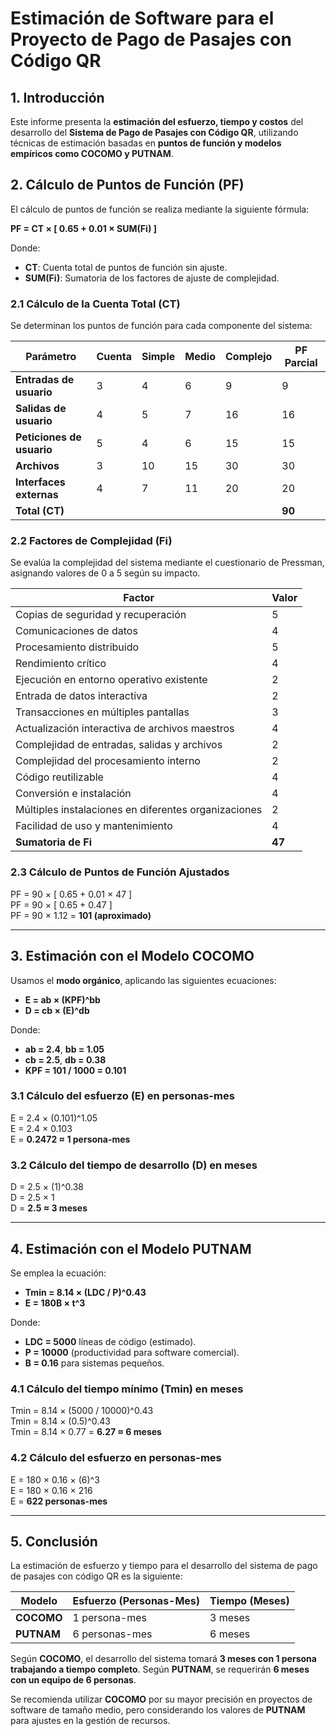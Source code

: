 # Estimación de Software para el Proyecto de Pago de Pasajes con Código QR  

## **1. Introducción**  
Este informe presenta la **estimación del esfuerzo, tiempo y costos** del desarrollo del **Sistema de Pago de Pasajes con Código QR**, utilizando técnicas de estimación basadas en **puntos de función y modelos empíricos como COCOMO y PUTNAM**.  

## **2. Cálculo de Puntos de Función (PF)**  

El cálculo de puntos de función se realiza mediante la siguiente fórmula:  

**PF = CT × [ 0.65 + 0.01 × SUM(Fi) ]**  

Donde:  
- **CT**: Cuenta total de puntos de función sin ajuste.  
- **SUM(Fi)**: Sumatoria de los factores de ajuste de complejidad.  

### **2.1 Cálculo de la Cuenta Total (CT)**  

Se determinan los puntos de función para cada componente del sistema:  

| **Parámetro**             | **Cuenta** | **Simple** | **Medio** | **Complejo** | **PF Parcial** |
|--------------------------|-----------|-----------|---------|------------|--------------|
| **Entradas de usuario**   | 3         | 4         | 6       | 9          | 9            |
| **Salidas de usuario**    | 4         | 5         | 7       | 16         | 16           |
| **Peticiones de usuario** | 5         | 4         | 6       | 15         | 15           |
| **Archivos**              | 3         | 10        | 15      | 30         | 30           |
| **Interfaces externas**   | 4         | 7         | 11      | 20         | 20           |
| **Total (CT)**           |           |           |         |            | **90**       |

### **2.2 Factores de Complejidad (Fi)**  

Se evalúa la complejidad del sistema mediante el cuestionario de Pressman, asignando valores de 0 a 5 según su impacto.  

| **Factor** | **Valor** |
|-----------|---------|
| Copias de seguridad y recuperación | 5 |
| Comunicaciones de datos | 4 |
| Procesamiento distribuido | 5 |
| Rendimiento crítico | 4 |
| Ejecución en entorno operativo existente | 2 |
| Entrada de datos interactiva | 2 |
| Transacciones en múltiples pantallas | 3 |
| Actualización interactiva de archivos maestros | 4 |
| Complejidad de entradas, salidas y archivos | 2 |
| Complejidad del procesamiento interno | 2 |
| Código reutilizable | 4 |
| Conversión e instalación | 4 |
| Múltiples instalaciones en diferentes organizaciones | 2 |
| Facilidad de uso y mantenimiento | 4 |
| **Sumatoria de Fi** | **47** |

### **2.3 Cálculo de Puntos de Función Ajustados**  

PF = 90 × [ 0.65 + 0.01 × 47 ]  
PF = 90 × [ 0.65 + 0.47 ]  
PF = 90 × 1.12 = **101 (aproximado)**  

---

## **3. Estimación con el Modelo COCOMO**  

Usamos el **modo orgánico**, aplicando las siguientes ecuaciones:  

- **E = ab × (KPF)^bb**  
- **D = cb × (E)^db**  

Donde:  
- **ab = 2.4**, **bb = 1.05**  
- **cb = 2.5**, **db = 0.38**  
- **KPF = 101 / 1000 = 0.101**  

### **3.1 Cálculo del esfuerzo (E) en personas-mes**  

E = 2.4 × (0.101)^1.05  
E = 2.4 × 0.103  
E = **0.2472 ≈ 1 persona-mes**  

### **3.2 Cálculo del tiempo de desarrollo (D) en meses**  

D = 2.5 × (1)^0.38  
D = 2.5 × 1  
D = **2.5 ≈ 3 meses**  

---

## **4. Estimación con el Modelo PUTNAM**  

Se emplea la ecuación:  

- **Tmin = 8.14 × (LDC / P)^0.43**  
- **E = 180B × t^3**  

Donde:  
- **LDC = 5000** líneas de código (estimado).  
- **P = 10000** (productividad para software comercial).  
- **B = 0.16** para sistemas pequeños.  

### **4.1 Cálculo del tiempo mínimo (Tmin) en meses**  

Tmin = 8.14 × (5000 / 10000)^0.43  
Tmin = 8.14 × (0.5)^0.43  
Tmin = 8.14 × 0.77 = **6.27 ≈ 6 meses**  

### **4.2 Cálculo del esfuerzo en personas-mes**  

E = 180 × 0.16 × (6)^3  
E = 180 × 0.16 × 216  
E = **622 personas-mes**  

---

## **5. Conclusión**  

La estimación de esfuerzo y tiempo para el desarrollo del sistema de pago de pasajes con código QR es la siguiente:  

| **Modelo**   | **Esfuerzo (Personas-Mes)** | **Tiempo (Meses)** |
|-------------|----------------------------|-------------------|
| **COCOMO**  | 1 persona-mes               | 3 meses          |
| **PUTNAM**  | 6 personas-mes              | 6 meses          |

Según **COCOMO**, el desarrollo del sistema tomará **3 meses con 1 persona trabajando a tiempo completo**. Según **PUTNAM**, se requerirán **6 meses con un equipo de 6 personas**.  

Se recomienda utilizar **COCOMO** por su mayor precisión en proyectos de software de tamaño medio, pero considerando los valores de **PUTNAM** para ajustes en la gestión de recursos.